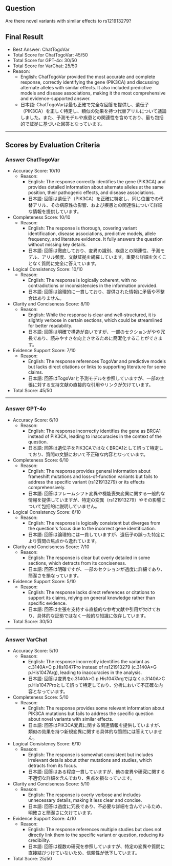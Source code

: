 ## Question

Are there novel variants with similar effects to rs121913279?

## Final Result

- Best Answer: ChatTogoVar
- Total Score for ChatTogoVar: 45/50
- Total Score for GPT-4o: 30/50
- Total Score for VarChat: 25/50
- Reason:
  - English: ChatTogoVar provided the most accurate and complete response, correctly identifying the gene (PIK3CA) and discussing alternate alleles with similar effects. It also included predictive models and disease associations, making it the most comprehensive and evidence-supported answer.
  - 日本語: ChatTogoVarは最も正確で完全な回答を提供し、遺伝子（PIK3CA）を正しく特定し、類似の効果を持つ代替アリルについて議論しました。また、予測モデルや疾患との関連性を含めており、最も包括的で証拠に基づいた回答となっています。

---

## Scores by Evaluation Criteria

### Answer ChatTogoVar
- Accuracy Score: 10/10
  - Reason: 
    - English: The response correctly identifies the gene (PIK3CA) and provides detailed information about alternate alleles at the same position, their pathogenic effects, and disease associations.
    - 日本語: 回答は遺伝子（PIK3CA）を正確に特定し、同じ位置での代替アリル、その病原性の影響、および疾患との関連性について詳細な情報を提供しています。
- Completeness Score: 10/10
  - Reason: 
    - English: The response is thorough, covering variant identification, disease associations, predictive models, allele frequency, and literature evidence. It fully answers the question without missing key details.
    - 日本語: 回答は徹底しており、変異の識別、疾患との関連性、予測モデル、アリル頻度、文献証拠を網羅しています。重要な詳細を欠くことなく質問に完全に答えています。
- Logical Consistency Score: 10/10
  - Reason: 
    - English: The response is logically coherent, with no contradictions or inconsistencies in the information provided.
    - 日本語: 回答は論理的に一貫しており、提供された情報に矛盾や不整合はありません。
- Clarity and Conciseness Score: 8/10
  - Reason: 
    - English: While the response is clear and well-structured, it is slightly verbose in certain sections, which could be streamlined for better readability.
    - 日本語: 回答は明確で構造が良いですが、一部のセクションがやや冗長であり、読みやすさを向上させるために簡潔化することができます。
- Evidence Support Score: 7/10
  - Reason: 
    - English: The response references TogoVar and predictive models but lacks direct citations or links to supporting literature for some claims.
    - 日本語: 回答はTogoVarと予測モデルを参照していますが、一部の主張に対する支持文献の直接的な引用やリンクが欠けています。
- Total Score: 45/50

---

### Answer GPT-4o
- Accuracy Score: 6/10
  - Reason: 
    - English: The response incorrectly identifies the gene as BRCA1 instead of PIK3CA, leading to inaccuracies in the context of the question.
    - 日本語: 回答は遺伝子をPIK3CAではなくBRCA1として誤って特定しており、質問の文脈において不正確な内容となっています。
- Completeness Score: 6/10
  - Reason: 
    - English: The response provides general information about frameshift mutations and loss-of-function variants but fails to address the specific variant (rs121913279) or its effects comprehensively.
    - 日本語: 回答はフレームシフト変異や機能喪失変異に関する一般的な情報を提供していますが、特定の変異（rs121913279）やその影響について包括的に説明していません。
- Logical Consistency Score: 6/10
  - Reason: 
    - English: The response is logically consistent but diverges from the question's focus due to the incorrect gene identification.
    - 日本語: 回答は論理的には一貫していますが、遺伝子の誤った特定により質問の焦点から逸れています。
- Clarity and Conciseness Score: 7/10
  - Reason: 
    - English: The response is clear but overly detailed in some sections, which detracts from its conciseness.
    - 日本語: 回答は明確ですが、一部のセクションが過度に詳細であり、簡潔さを損なっています。
- Evidence Support Score: 5/10
  - Reason: 
    - English: The response lacks direct references or citations to support its claims, relying on general knowledge rather than specific evidence.
    - 日本語: 回答は主張を支持する直接的な参考文献や引用が欠けており、具体的な証拠ではなく一般的な知識に依存しています。
- Total Score: 30/50

---

### Answer VarChat
- Accuracy Score: 5/10
  - Reason: 
    - English: The response incorrectly identifies the variant as c.3140A>C p.His1047Pro instead of rs121913279 (c.3140A>G p.His1047Arg), leading to inaccuracies in the analysis.
    - 日本語: 回答は変異をc.3140A>G p.His1047Argではなくc.3140A>C p.His1047Proとして誤って特定しており、分析において不正確な内容となっています。
- Completeness Score: 5/10
  - Reason: 
    - English: The response provides some relevant information about PIK3CA mutations but fails to address the specific question about novel variants with similar effects.
    - 日本語: 回答はPIK3CA変異に関する関連情報を提供していますが、類似の効果を持つ新規変異に関する具体的な質問には答えていません。
- Logical Consistency Score: 6/10
  - Reason: 
    - English: The response is somewhat consistent but includes irrelevant details about other mutations and studies, which detracts from its focus.
    - 日本語: 回答はある程度一貫していますが、他の変異や研究に関する不適切な詳細を含んでおり、焦点を損なっています。
- Clarity and Conciseness Score: 5/10
  - Reason: 
    - English: The response is overly verbose and includes unnecessary details, making it less clear and concise.
    - 日本語: 回答は過度に冗長であり、不必要な詳細を含んでいるため、明確さと簡潔さに欠けています。
- Evidence Support Score: 4/10
  - Reason: 
    - English: The response references multiple studies but does not directly link them to the specific variant or question, reducing its credibility.
    - 日本語: 回答は複数の研究を参照していますが、特定の変異や質問に直接結びつけていないため、信頼性が低下しています。
- Total Score: 25/50